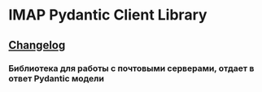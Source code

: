# IMAP Pydantic Client Library
## [Changelog](CHANGELOG.md)
### Библиотека для работы с почтовыми серверами, отдает в ответ Pydantic модели
